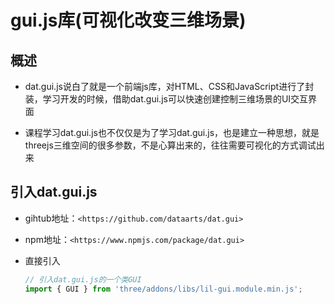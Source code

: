 # gui.js库(可视化改变三维场景)

## 概述

+ dat.gui.js说白了就是一个前端js库，对HTML、CSS和JavaScript进行了封装，学习开发的时候，借助dat.gui.js可以快速创建控制三维场景的UI交互界面

+ 课程学习dat.gui.js也不仅仅是为了学习dat.gui.js，也是建立一种思想，就是threejs三维空间的很多参数，不是心算出来的，往往需要可视化的方式调试出来

## 引入dat.gui.js

+ gihtub地址：`<https://github.com/dataarts/dat.gui>`

+ npm地址：`<https://www.npmjs.com/package/dat.gui>`

+ 直接引入

  ```js
  // 引入dat.gui.js的一个类GUI
  import { GUI } from 'three/addons/libs/lil-gui.module.min.js';
  ```
